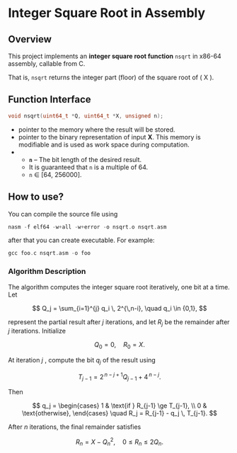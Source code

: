 # Integer Square Root in Assembly  

## Overview  
This project implements an **integer square root function** `nsqrt` in x86-64 assembly, callable from C.  

That is, `nsqrt` returns the integer part (floor) of the square root of \( X \).  

## Function Interface  
```c
void nsqrt(uint64_t *Q, uint64_t *X, unsigned n);
```
- pointer to the memory where the result will be stored.
- pointer to the binary representation of input **X**. This memory is modifiable and is used as work space during computation.
- - **`n`** – The bit length of the desired result.  
  - It is guaranteed that `n` is a multiple of 64.  
  - `n` ∈ [64, 256000].
## How to use? 
You can compile the source file using 
```c
nasm -f elf64 -w+all -w+error -o nsqrt.o nsqrt.asm
```
after that you can create executable. For example: 
```c
gcc foo.c nsqrt.asm -o foo
```
### Algorithm Description

The algorithm computes the integer square root iteratively, one bit at a time. Let  

$$
Q_j = \sum_{i=1}^{j} q_i \, 2^{\,n-i}, \quad q_i \in {0,1},
$$  

represent the partial result after $j$ iterations, and let $R_j$ be the remainder after $j$ iterations. Initialize  

$$
Q_0 = 0, \quad R_0 = X.
$$

At iteration $j$ , compute the bit $q_j$ of the result using  

$$
T_{j-1} = 2^{\,n-j+1} Q_{j-1} + 4^{\,n-j}.
$$ 

Then  

$$
q_j =
\begin{cases} 
1 & \text{if } R_{j-1} \ge T_{j-1}, \\
0 & \text{otherwise},
\end{cases}
\quad
R_j = R_{j-1} - q_j \, T_{j-1}.
$$  

After $n$ iterations, the final remainder satisfies  

$$
R_n = X - Q_n^2, \quad 0 \le R_n \le 2 Q_n.
$$ 
